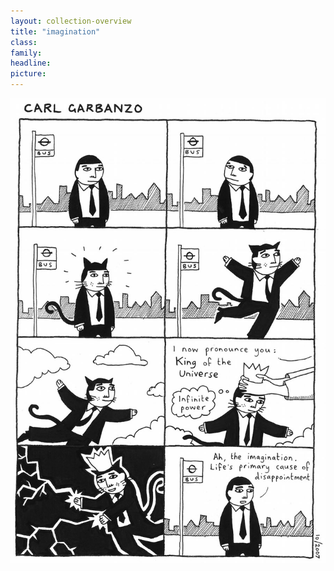 ```yaml
---
layout: collection-overview
title: "imagination"
class:	
family:
headline:
picture:
---
```


![imagination](/assets/img/garbanzo/2007/imagination-900w.jpg)
